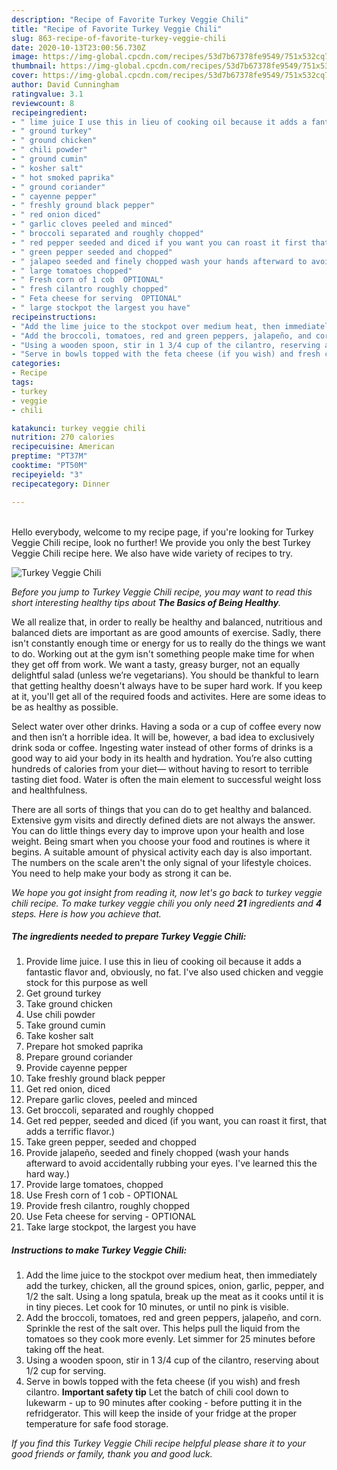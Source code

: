 ```yaml
---
description: "Recipe of Favorite Turkey Veggie Chili"
title: "Recipe of Favorite Turkey Veggie Chili"
slug: 863-recipe-of-favorite-turkey-veggie-chili
date: 2020-10-13T23:00:56.730Z
image: https://img-global.cpcdn.com/recipes/53d7b67378fe9549/751x532cq70/turkey-veggie-chili-recipe-main-photo.jpg
thumbnail: https://img-global.cpcdn.com/recipes/53d7b67378fe9549/751x532cq70/turkey-veggie-chili-recipe-main-photo.jpg
cover: https://img-global.cpcdn.com/recipes/53d7b67378fe9549/751x532cq70/turkey-veggie-chili-recipe-main-photo.jpg
author: David Cunningham
ratingvalue: 3.1
reviewcount: 8
recipeingredient:
- " lime juice I use this in lieu of cooking oil because it adds a fantastic flavor and obviously no fat Ive also used chicken and veggie stock for this purpose as well"
- " ground turkey"
- " ground chicken"
- " chili powder"
- " ground cumin"
- " kosher salt"
- " hot smoked paprika"
- " ground coriander"
- " cayenne pepper"
- " freshly ground black pepper"
- " red onion diced"
- " garlic cloves peeled and minced"
- " broccoli separated and roughly chopped"
- " red pepper seeded and diced if you want you can roast it first that adds a terrific flavor"
- " green pepper seeded and chopped"
- " jalapeo seeded and finely chopped wash your hands afterward to avoid accidentally rubbing your eyes Ive learned this the hard way"
- " large tomatoes chopped"
- " Fresh corn of 1 cob  OPTIONAL"
- " fresh cilantro roughly chopped"
- " Feta cheese for serving  OPTIONAL"
- " large stockpot the largest you have"
recipeinstructions:
- "Add the lime juice to the stockpot over medium heat, then immediately add the turkey, chicken, all the ground spices, onion, garlic, pepper, and 1/2 the salt. Using a long spatula, break up the meat as it cooks until it is in tiny pieces. Let cook for 10 minutes, or until no pink is visible."
- "Add the broccoli, tomatoes, red and green peppers, jalapeño, and corn. Sprinkle the rest of the salt over. This helps pull the liquid from the tomatoes so they cook more evenly. Let simmer for 25 minutes before taking off the heat."
- "Using a wooden spoon, stir in 1 3/4 cup of the cilantro, reserving about 1/2 cup for serving."
- "Serve in bowls topped with the feta cheese (if you wish) and fresh cilantro. **Important safety tip** Let the batch of chili cool down to lukewarm - up to 90 minutes after cooking - before putting it in the refridgerator. This will keep the inside of your fridge at the proper temperature for safe food storage."
categories:
- Recipe
tags:
- turkey
- veggie
- chili

katakunci: turkey veggie chili 
nutrition: 270 calories
recipecuisine: American
preptime: "PT37M"
cooktime: "PT50M"
recipeyield: "3"
recipecategory: Dinner

---
```

<br>
Hello everybody, welcome to my recipe page, if you're looking for Turkey Veggie Chili recipe, look no further! We provide you only the best Turkey Veggie Chili recipe here. We also have wide variety of recipes to try.
<br>


![Turkey Veggie Chili](https://img-global.cpcdn.com/recipes/53d7b67378fe9549/751x532cq70/turkey-veggie-chili-recipe-main-photo.jpg)

<i>Before you jump to Turkey Veggie Chili recipe, you may want to read this short interesting healthy tips about <strong>The Basics of Being Healthy</strong>.</i>

We all realize that, in order to really be healthy and balanced, nutritious and balanced diets are important as are good amounts of exercise. Sadly, there isn't constantly enough time or energy for us to really do the things we want to do. Working out at the gym isn't something people make time for when they get off from work. We want a tasty, greasy burger, not an equally delightful salad (unless we’re vegetarians). You should be thankful to learn that getting healthy doesn't always have to be super hard work. If you keep at it, you'll get all of the required foods and activites. Here are some ideas to be as healthy as possible.

Select water over other drinks. Having a soda or a cup of coffee every now and then isn’t a horrible idea. It will be, however, a bad idea to exclusively drink soda or coffee. Ingesting water instead of other forms of drinks is a good way to aid your body in its health and hydration. You’re also cutting hundreds of calories from your diet— without having to resort to terrible tasting diet food. Water is often the main element to successful weight loss and healthfulness.

There are all sorts of things that you can do to get healthy and balanced. Extensive gym visits and directly defined diets are not always the answer. You can do little things every day to improve upon your health and lose weight. Being smart when you choose your food and routines is where it begins. A suitable amount of physical activity each day is also important. The numbers on the scale aren't the only signal of your lifestyle choices. You need to help make your body as strong it can be. 


<i>We hope you got insight from reading it, now let's go back to turkey veggie chili recipe. To make turkey veggie chili you only need <strong>21</strong> ingredients and <strong>4</strong> steps. Here is how you achieve that.
</i>

##### The ingredients needed to prepare Turkey Veggie Chili:

1. Provide  lime juice. I use this in lieu of cooking oil because it adds a fantastic flavor and, obviously, no fat. I&#39;ve also used chicken and veggie stock for this purpose as well
1. Get  ground turkey
1. Take  ground chicken
1. Use  chili powder
1. Take  ground cumin
1. Take  kosher salt
1. Prepare  hot smoked paprika
1. Prepare  ground coriander
1. Provide  cayenne pepper
1. Take  freshly ground black pepper
1. Get  red onion, diced
1. Prepare  garlic cloves, peeled and minced
1. Get  broccoli, separated and roughly chopped
1. Get  red pepper, seeded and diced (if you want, you can roast it first, that adds a terrific flavor.)
1. Take  green pepper, seeded and chopped
1. Provide  jalapeño, seeded and finely chopped (wash your hands afterward to avoid accidentally rubbing your eyes. I&#39;ve learned this the hard way.)
1. Provide  large tomatoes, chopped
1. Use  Fresh corn of 1 cob - OPTIONAL
1. Provide  fresh cilantro, roughly chopped
1. Use  Feta cheese for serving - OPTIONAL
1. Take  large stockpot, the largest you have


##### Instructions to make Turkey Veggie Chili:

1. Add the lime juice to the stockpot over medium heat, then immediately add the turkey, chicken, all the ground spices, onion, garlic, pepper, and 1/2 the salt. Using a long spatula, break up the meat as it cooks until it is in tiny pieces. Let cook for 10 minutes, or until no pink is visible.
1. Add the broccoli, tomatoes, red and green peppers, jalapeño, and corn. Sprinkle the rest of the salt over. This helps pull the liquid from the tomatoes so they cook more evenly. Let simmer for 25 minutes before taking off the heat.
1. Using a wooden spoon, stir in 1 3/4 cup of the cilantro, reserving about 1/2 cup for serving.
1. Serve in bowls topped with the feta cheese (if you wish) and fresh cilantro. **Important safety tip** Let the batch of chili cool down to lukewarm - up to 90 minutes after cooking - before putting it in the refridgerator. This will keep the inside of your fridge at the proper temperature for safe food storage.


<i>If you find this Turkey Veggie Chili recipe helpful please share it to your good friends or family, thank you and good luck.</i>
